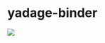# yadage-binder

[![](https://badge.imagelayers.io/lukasheinrich/yadage-binder:latest.svg)](https://imagelayers.io/?images=lukasheinrich/yadage-binder:latest 'Get your own badge on imagelayers.io')
